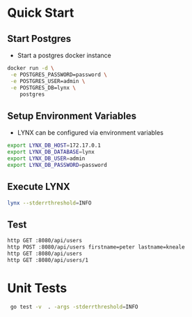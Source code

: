 # Quick Start

## Start Postgres

- Start a postgres docker instance

```sh
docker run -d \
 -e POSTGRES_PASSWORD=password \
 -e POSTGRES_USER=admin \
 -e POSTGRES_DB=lynx \
    postgres
```

## Setup Environment Variables

- LYNX can be configured via environment variables

```sh
export LYNX_DB_HOST=172.17.0.1
export LYNX_DB_DATABASE=lynx
export LYNX_DB_USER=admin
export LYNX_DB_PASSWORD=password
```

## Execute LYNX

```sh
lynx --stderrthreshold=INFO
```

## Test

```sh
http GET :8080/api/users
http POST :8080/api/users firstname=peter lastname=kneale
http GET :8080/api/users
http GET :8080/api/users/1
```

# Unit Tests
```sh
 go test -v  . -args -stderrthreshold=INFO
```